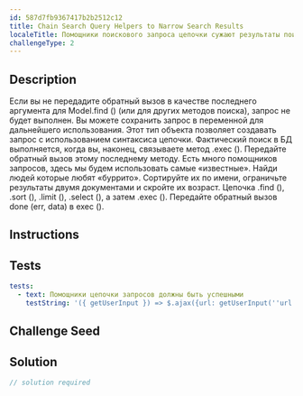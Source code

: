 ```yaml
---
id: 587d7fb9367417b2b2512c12
title: Chain Search Query Helpers to Narrow Search Results
localeTitle: Помощники поискового запроса цепочки сужают результаты поиска
challengeType: 2
---
```


## Description
<section id='description'>
Если вы не передадите обратный вызов в качестве последнего аргумента для Model.find () (или для других методов поиска), запрос не будет выполнен. Вы можете сохранить запрос в переменной для дальнейшего использования. Этот тип объекта позволяет создавать запрос с использованием синтаксиса цепочки. Фактический поиск в БД выполняется, когда вы, наконец, связываете метод .exec (). Передайте обратный вызов этому последнему методу. Есть много помощников запросов, здесь мы будем использовать самые «известные».
Найди людей которые любят «буррито». Сортируйте их по имени, ограничьте результаты двумя документами и скройте их возраст. Цепочка .find (), .sort (), .limit (), .select (), а затем .exec (). Передайте обратный вызов done (err, data) в exec ().
</section>

## Instructions
<section id='instructions'>

</section>

## Tests
<section id='tests'>

```yml
tests:
  - text: Помощники цепочки запросов должны быть успешными
    testString: '({ getUserInput }) => $.ajax({url: getUserInput(''url'') + ''/_api/query-tools'', type: ''POST'', contentType:''application/json'', data: JSON.stringify([{name: ''Pablo'', age: 26, favoriteFoods: [''burrito'', ''hot-dog'']}, {name: ''Bob'', age: 23, favoriteFoods: [''pizza'', ''nachos'']}, {name: ''Ashley'', age: 32, favoriteFoods: [''steak'', ''burrito'']}, {name: ''Mario'', age: 51, favoriteFoods: [''burrito'', ''prosciutto'']} ]) }).then(data => { assert.isArray(data, ''the response should be an Array''); assert.equal(data.length, 2, ''the data array length is not what expected''); assert.notProperty(data[0], ''age'', ''The returned first item has too many properties''); assert.equal(data[0].name, ''Ashley'', ''The returned first item name is not what expected''); assert.notProperty(data[1], ''age'', ''The returned second item has too many properties''); assert.equal(data[1].name, ''Mario'', ''The returned second item name is not what expected'');}, xhr => { throw new Error(xhr.responseText); })'

```

</section>

## Challenge Seed
<section id='challengeSeed'>

</section>

## Solution
<section id='solution'>

```js
// solution required
```
</section>
